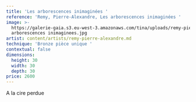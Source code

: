```yaml
---
title: 'Les arborescences inimaginées '
reference: 'Remy, Pierre-Alexandre, Les arborescences inimaginées '
image: >-
  https://galerie-gaia.s3.eu-west-3.amazonaws.com/tina/uploads/remy-pierre-alexandre/galerie-gaia-remy-pierre-alexandre-les
  arborescences inimaginees.jpg
artist: content/artists/remy-pierre-alexandre.md
technique: 'Bronze pièce unique '
contextual: false
dimensions:
  height: 30
  width: 30
  depth: 30
price: 2600
---
```


A la cire perdue
